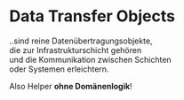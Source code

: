 ﻿# Data Transfer Objects

..sind reine Datenübertragungsobjekte,  
die zur Infrastrukturschicht gehören  
und die Kommunikation zwischen Schichten  
oder Systemen erleichtern.

Also Helper **ohne Domänenlogik**!